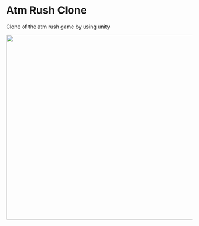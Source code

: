 # Atm Rush Clone
Clone of the atm rush game by using unity


<img src=https://github.com/nazlicancay/Atm_Rush/blob/main/video-to-gif-converter.gif width="800" height="500"  />

